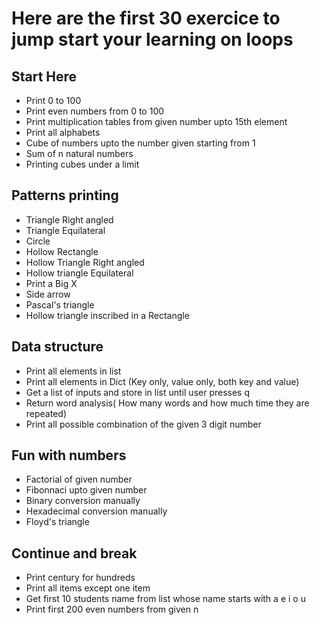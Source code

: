 # Here are the first 30 exercice to jump start your learning on loops

## Start Here
- Print 0 to 100
- Print even numbers from 0 to 100
- Print multiplication tables from given number upto 15th element
- Print all alphabets
- Cube of numbers upto the number given starting from 1
- Sum of n natural numbers
- Printing cubes under a limit

## Patterns printing
- Triangle Right angled
- Triangle Equilateral
- Circle
- Hollow Rectangle
- Hollow Triangle Right angled
- Hollow triangle Equilateral
- Print a Big X
- Side arrow
- Pascal's triangle
- Hollow triangle inscribed in a Rectangle

## Data structure 
- Print all elements in list
- Print all elements in Dict (Key only, value only, both key and value)
- Get a list of inputs and store in list until user presses q
- Return word analysis( How many words and how much time they are repeated)
- Print all possible combination of the given 3 digit number

## Fun with numbers
- Factorial of given number 
- Fibonnaci upto given number
- Binary conversion manually
- Hexadecimal conversion manually
- Floyd's triangle

## Continue and break
- Print century for hundreds
- Print all items except one item
- Get first 10 students name from list whose name starts with a e i o u
- Print first 200 even numbers from given n 
